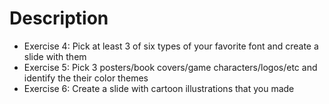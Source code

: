 # Description

- Exercise 4: Pick at least 3 of six types of your favorite font and create a slide with them
- Exercise 5: Pick 3 posters/book covers/game characters/logos/etc and identify the their color themes
- Exercise 6: Create a slide with cartoon illustrations that you made